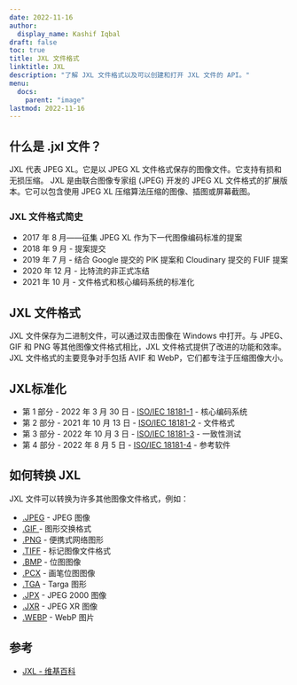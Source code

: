 ```yaml
---
date: 2022-11-16
author:
  display_name: Kashif Iqbal
draft: false
toc: true
title: JXL 文件格式
linktitle: JXL
description: "了解 JXL 文件格式以及可以创建和打开 JXL 文件的 API。"
menu:
  docs:
    parent: "image"
lastmod: 2022-11-16
---
```


## 什么是 .jxl 文件？

JXL 代表 JPEG XL。它是以 JPEG XL 文件格式保存的图像文件。它支持有损和无损压缩。 JXL 是由联合图像专家组 (JPEG) 开发的 JPEG XL 文件格式的扩展版本。它可以包含使用 JPEG XL 压缩算法压缩的图像、插图或屏幕截图。

### JXL 文件格式简史

* 2017 年 8 月——征集 JPEG XL 作为下一代图像编码标准的提案
* 2018 年 9 月 - 提案提交
* 2019 年 7 月 - 结合 Google 提交的 PIK 提案和 Cloudinary 提交的 FUIF 提案
* 2020 年 12 月 - 比特流的非正式冻结
* 2021 年 10 月 - 文件格式和核心编码系统的标准化

## JXL 文件格式

JXL 文件保存为二进制文件，可以通过双击图像在 Windows 中打开。与 JPEG、GIF 和 PNG 等其他图像文件格式相比，JXL 文件格式提供了改进的功能和效率。 JXL 文件格式的主要竞争对手包括 AVIF 和 WebP，它们都专注于压缩图像大小。

## JXL标准化

* 第 1 部分 - 2022 年 3 月 30 日 - [ISO/IEC 18181-1](https://www.iso.org/standard/77977.html) - 核心编码系统
* 第 2 部分 - 2021 年 10 月 13 日 - [ISO/IEC 18181-2](https://www.iso.org/standard/80617.html) - 文件格式
* 第 3 部分 - 2022 年 10 月 3 日 - [ISO/IEC 18181-3](https://www.iso.org/standard/80618.html) - 一致性测试
* 第 4 部分 - 2022 年 8 月 5 日 - [ISO/IEC 18181-4](https://www.iso.org/standard/80619.html) - 参考软件

## 如何转换 JXL

JXL 文件可以转换为许多其他图像文件格式，例如：

* [.JPEG](/zh/image/jpeg/) - JPEG 图像
* [.GIF ](/zh/image/gif/) - 图形交换格式
* [.PNG](/zh/image/png/) - 便携式网络图形
* [.TIFF](/zh/image/tiff/) - 标记图像文件格式
* [.BMP](/zh/image/bmp/) - 位图图像
* [.PCX](/zh/image/pcx/) - 画笔位图图像
* [.TGA](/zh/image/tga/) - Targa 图形
* [.JPX](/zh/image/jpx/) - JPEG 2000 图像
* [.JXR](/zh/image/jxr/) - JPEG XR 图像
* [.WEBP](/zh/image/webp/) - WebP 图片

## 参考

* [JXL - 维基百科](https://en.wikipedia.org/wiki/JPEG_XL)

